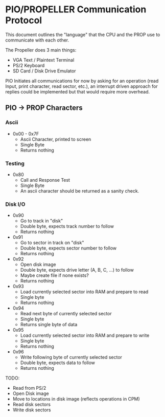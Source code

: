 # PIO/PROPELLER Communication ProtocolThis document outlines the "language" that the CPU and the PROP use to communicate with each other.The Propeller does 3 main things:* VGA Text / Plaintext Terminal * PS/2 Keyboard* SD Card / Disk Drive EmulatorPIO Initiates all communications for now by asking for an operation (read Input, print character, read sector, etc.), an interrupt driven approach for replies could be implemented but that would require more overhead.## PIO -> PROP Characters### Ascii* 0x00 - 0x7F 	* Ascii Character, printed to screen	* Single Byte	* Returns nothing### Testing* 0x80	* Call and Response Test	* Single Byte	* An ascii character should be returned as a sanity check.### Disk I/O* 0x90	* Go to track in "disk"	* Double byte, expects track number to follow	* Returns nothing* 0x91	* Go to sector in track on "disk"	* Double byte, expects sector number to follow	* Returns nothing* 0x92	* Open disk image	* Double byte, expects drive letter (A, B, C, …) to follow	* Maybe create file if none exists?	* Returns nothing* 0x93	* Load currently selected sector into RAM and prepare to read	* Single byte	* Returns nothing* 0x94	* Read next byte of currently selected sector	* Single byte	* Returns single byte of data* 0x95	* Load currently selected sector into RAM and prepare to write	* Single byte	* Returns nothing* 0x96	* Write following byte of currently selected sector	* Double byte, expects data to follow	* Returns nothingTODO:* Read from PS/2* Open Disk image* Move to locations in disk image (reflects operations in CPM)* Read disk sectors* Write disk sectors